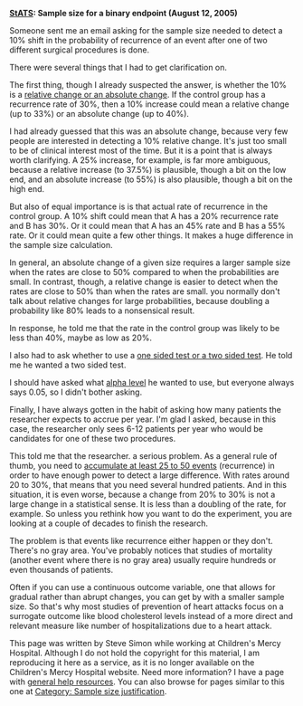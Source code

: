 **[StATS](../OldWebsite.html): Sample size for a binary endpoint (August
12, 2005)**

Someone sent me an email asking for the sample size needed to detect a
10% shift in the probability of recurrence of an event after one of two
different surgical procedures is done.

There were several things that I had to get clarification on.

The first thing, though I already suspected the answer, is whether the
10% is a [relative change or an absolute change](AbsoluteRisk.html). If
the control group has a recurrence rate of 30%, then a 10% increase
could mean a relative change (up to 33%) or an absolute change (up to
40%).

I had already guessed that this was an absolute change, because very few
people are interested in detecting a 10% relative change. It\'s just too
small to be of clinical interest most of the time. But it is a point
that is always worth clarifying. A 25% increase, for example, is far
more ambiguous, because a relative increase (to 37.5%) is plausible,
though a bit on the low end, and an absolute increase (to 55%) is also
plausible, though a bit on the high end.

But also of equal importance is is that actual rate of recurrence in the
control group. A 10% shift could mean that A has a 20% recurrence rate
and B has 30%. Or it could mean that A has an 45% rate and B has a 55%
rate. Or it could mean quite a few other things. It makes a huge
difference in the sample size calculation.

In general, an absolute change of a given size requires a larger sample
size when the rates are close to 50% compared to when the probabilities
are small. In contrast, though, a relative change is easier to detect
when the rates are close to 50% than when the rates are small. you
normally don\'t talk about relative changes for large probabilities,
because doubling a probability like 80% leads to a nonsensical result.

In response, he told me that the rate in the control group was likely to
be less than 40%, maybe as low as 20%.

I also had to ask whether to use a [one sided test or a two sided
test](../plan/hypo.asp#OneSided). He told me he wanted a two sided test.

I should have asked what [alpha
level](www.childrensmercy.org/definitions/alpha.htm) he wanted to use,
but everyone always says 0.05, so I didn\'t bother asking.

Finally, I have always gotten in the habit of asking how many patients
the researcher expects to accrue per year. I\'m glad I asked, because in
this case, the researcher only sees 6-12 patients per year who would be
candidates for one of these two procedures.

This told me that the researcher. a serious problem. As a general rule
of thumb, you need to [accumulate at least 25 to 50
events](../size/quick.asp) (recurrence) in order to have enough power to
detect a large difference. With rates around 20 to 30%, that means that
you need several hundred patients. And in this situation, it is even
worse, because a change from 20% to 30% is not a large change in a
statistical sense. It is less than a doubling of the rate, for example.
So unless you rethink how you want to do the experiment, you are looking
at a couple of decades to finish the research.

The problem is that events like recurrence either happen or they don\'t.
There\'s no gray area. You\'ve probably notices that studies of
mortality (another event where there is no gray area) usually require
hundreds or even thousands of patients.

Often if you can use a continuous outcome variable, one that allows for
gradual rather than abrupt changes, you can get by with a smaller sample
size. So that\'s why most studies of prevention of heart attacks focus
on a surrogate outcome like blood cholesterol levels instead of a more
direct and relevant measure like number of hospitalizations due to a
heart attack.

This page was written by Steve Simon while working at Children\'s Mercy
Hospital. Although I do not hold the copyright for this material, I am
reproducing it here as a service, as it is no longer available on the
Children\'s Mercy Hospital website. Need more information? I have a page
with [general help resources](../GeneralHelp.html). You can also browse
for pages similar to this one at [Category: Sample size
justification](../category/SampleSizeJustification.html).
